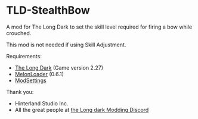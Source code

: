 # TLD-StealthBow

A mod for The Long Dark to set the skill level required for firing a bow while crouched.

This mod is not needed if using Skill Adjustment. 

Requirements:
- [The Long Dark](https://www.thelongdark.com/) (Game version 2.27)
- [MelonLoader](https://github.com/LavaGang/MelonLoader/) (0.6.1)
- [ModSettings](https://github.com/zeobviouslyfakeacc/ModSettings)

Thank you:

- Hinterland Studio Inc.
- All the great people at [the Long dark Modding Discord](https://discord.com/channels/322211727192358914/371713326725726209)
